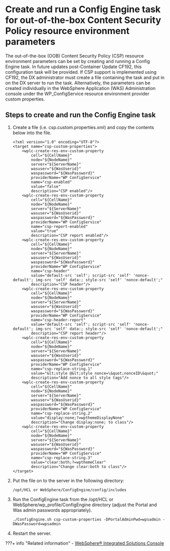 # Create and run a Config Engine task for out-of-the-box Content Security Policy resource environment parameters

The out-of-the-box \(OOB\) Content Security Policy \(CSP\) resource environment parameters can be set by creating and running a Config Engine task. In future updates post-Container Update CF192, this configuration task will be provided. If CSP support is implemented using CF192, the DX administrator must create a file containing the task and put in on the DX server to run the task. Alternatively, the parameters can be created individually in the WebSphere Application \(WAS\) Administration console under the WP\_ConfigService resource environment provider custom properties.

## Steps to create and run the Config Engine task

1.  Create a file \(i.e. csp.custom.properties.xml\) and copy the contents below into the file.

    ```
    <?xml version="1.0" encoding="UTF-8"?>
    <target name="csp-custom-properties">
        <wplc-create-res-env-custom-property
            cell="${CellName}"
            node="${NodeName}"
            server="${ServerName}"
            wasuser="${WasUserid}"
            waspassword="${WasPassword}"
            providerName="WP ConfigService"
            name="csp-enabled"
            value="false"
            description="CSP enabled"/>
        <wplc-create-res-env-custom-property
            cell="${CellName}"
            node="${NodeName}"
            server="${ServerName}"
            wasuser="${WasUserid}"
            waspassword="${WasPassword}"
            providerName="WP ConfigService"
            name="csp-report-enabled"
            value="true"
            description="CSP report enabled"/>
        <wplc-create-res-env-custom-property
            cell="${CellName}"
            node="${NodeName}"
            server="${ServerName}"
            wasuser="${WasUserid}"
            waspassword="${WasPassword}"
            providerName="WP ConfigService"
            name="csp-header"
            value="default-src 'self'; script-src 'self' 'nonce-default'; img-src 'self' data:; style-src 'self' 'nonce-default';"
            description="CSP header"/>  
        <wplc-create-res-env-custom-property
            cell="${CellName}"
            node="${NodeName}"
            server="${ServerName}"
            wasuser="${WasUserid}"
            waspassword="${WasPassword}"
            providerName="WP ConfigService"
            name="csp-header-report"
            value="default-src 'self'; script-src 'self' 'nonce-default'; img-src 'self' data:; style-src 'self' 'nonce-default';"
            description="CSP report header"/>
        <wplc-create-res-env-custom-property
            cell="${CellName}"
            node="${NodeName}"
            server="${ServerName}"
            wasuser="${WasUserid}"
            waspassword="${WasPassword}"
            providerName="WP ConfigService"
            name="csp-replace-string.1"
            value="&lt;style @&lt;style nonce=\&quot;nonceID\&quot;"
            description="Add nonce to all style tags"/>  
        <wplc-create-res-env-custom-property
            cell="${CellName}"
            node="${NodeName}"
            server="${ServerName}"
            wasuser="${WasUserid}"
            waspassword="${WasPassword}"
            providerName="WP ConfigService"
            name="csp-replace-string.2"
            value="display:none;?=wpthemeDisplayNone"        
            description="Change display:none; to class"/> 
        <wplc-create-res-env-custom-property
            cell="${CellName}"
            node="${NodeName}"
            server="${ServerName}"
            wasuser="${WasUserid}"
            waspassword="${WasPassword}"
            providerName="WP ConfigService"
            name="csp-replace-string.3"
            value="clear:both;?=wpthemeClear"
            description="Change clear:both to class"/>                  
    </target>
    ```

2.  Put the file on to the server in the following directory:

    ```
    /opt/HCL or WebSphere/ConfigEngine/config/includes
    ```

3.  Run the ConfigEngine task from the /opt/HCL or WebSphere/wp\_profile/ConfigEngine directory \(adjust the Portal and Was admin passwords appropriately\).

    ```
    ./ConfigEngine.sh csp-custom-properties -DPortalAdminPwd=wpsadmin -DWasPassword=wpsadmin 
    ```

4.  Restart the server.

???+ info "Related information"
    - [WebSphere® Integrated Solutions Console](../../../../../../../deployment/manage/portal_admin_tools/WebSphere_Integrated_Solutions_Console.md)




